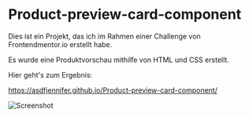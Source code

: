 # Product-preview-card-component

Dies ist ein Projekt, das ich im Rahmen einer Challenge von Frontendmentor.io erstellt habe.

Es wurde eine Produktvorschau mithilfe von HTML und CSS erstellt.

Hier geht's zum Ergebnis: 

https://asdfjennifer.github.io/Product-preview-card-component/



![Screenshot](https://user-images.githubusercontent.com/98667941/180604440-983838c9-6d5c-4d02-aa46-0b9b96999510.png)
